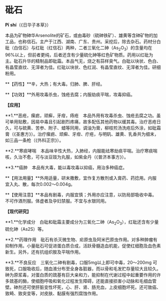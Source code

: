 # 砒石

**Pī shí**（《日华子本草》）

本品为矿物砷华Arsenolite的矿石，或由毒砂（硫砷铁矿）、雄黄等含砷矿物的加工品，也称信石。主产于江西、湖南、广东、贵州。采挖后，除去杂石。药材分白砒（白信石）与红砒（红信石）两种，二者三氧化二砷（As<sub>2</sub>O<sub>3</sub>）的含量均在96%以上，但前者更纯，后者还含有少量硫化砷等红色矿物质。药用以红砒为主。砒石升华的精制品即砒霜。本品气无，烧之有蒜样臭气。白砒以块状、色白、有晶莹直纹、无滓者为佳。红砒以块状、色红润、有晶莹直纹、无滓者为佳。研细粉用。

**【药性】**辛，大热；有大毒。归肺、脾、肝经。

**【功效】**外用攻毒杀虫，蚀疮去腐；内服劫痰平喘，攻毒抑癌。

**【应用】**

**1.**恶疮，瘰疬，顽癣，牙疳，痔疮　本品外用有攻毒杀虫、蚀疮去腐之功。虽可单用贴敷，因易中毒且引起剧烈疼痛，故多配伍其他药物以缓其毒。治疗恶疮日久，可与硫黄、苦参、附子、蜡等同用，调油为膏，柳枝煎汤洗疮后外涂，如砒霜膏（《圣惠方》）。治疗瘰疬、顽癣、牙疳、疔疮，与明矾、雄黄、乳香共为细末，如三品一条枪（《外科正宗》）。

**2.**寒痰哮喘　本品味辛性大热，入肺经，内服能祛寒劫痰平喘。治疗寒痰喘咳，久治不愈，可与淡豆豉为丸服，如紫金丹（《普济本事方》）。

**3.**癌肿　本品有大毒，能以毒攻毒以抑癌，用治多种癌症。

**【用法用量】**外用适量，研末撒敷，宜作复方散剂或入膏药、药捻用。内服宜入丸、散，每次0.002～0.004g。

**【使用注意】**本品有剧毒，内服宜慎；外用亦应注意，以防局部吸收中毒。不可作酒剂服。体虚者及孕妇禁服。不宜与水银同用。

**【现代研究】**

**1.**化学成分　白砒和砒霜主要成分为三氧化二砷（As<sub>2</sub>O<sub>3</sub>），红砒还含有少量硫化砷（As2S）等。

**2.**药理作用　砒石有杀灭微生物、疟原虫及阿米巴原虫作用。对多种肿瘤有抑制作用。小量砒石可促进蛋白质合成，活跃骨髓造血机能，促使红细胞及血色素新生。另外，还有抗组织胺及平喘作用。

**3.**不良反应　三氧化二砷有剧毒，口服5mg以上即可中毒，20～200mg 可致死，口服吸收后，随血液分布至全身各脏器，而以骨和毛发贮存量较大且较久。砷为原浆毒，对蛋白质的巯基有巨大亲和力，能抑制在代谢过程中起重要作用的许多巯基的酶，使细胞呼吸和氧化过程发生障碍，还能直接损害小动脉和毛细血管壁。砷剂还可使肝脏变性坏死，心、肝、肾、肠充血，上皮细胞坏死。还可致癌、致畸、致突变等，对皮肤、黏膜有强烈腐蚀作用。